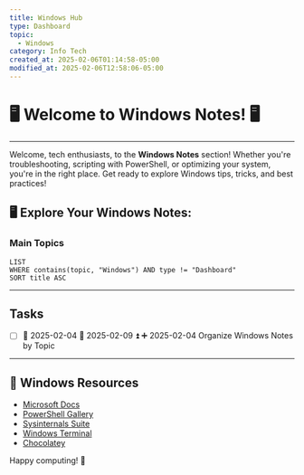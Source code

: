 ```yaml
---
title: Windows Hub
type: Dashboard
topic:
  - Windows
category: Info Tech
created_at: 2025-02-06T01:14:58-05:00
modified_at: 2025-02-06T12:58:06-05:00
---
```

# 🖥️ Welcome to Windows Notes! 🖥️
___

Welcome, tech enthusiasts, to the **Windows Notes** section! Whether you're troubleshooting, scripting with PowerShell, or optimizing your system, you're in the right place. Get ready to explore Windows tips, tricks, and best practices!

## 🖥️ Explore Your Windows Notes:
### Main Topics
```dataview
LIST
WHERE contains(topic, "Windows") AND type != "Dashboard"
SORT title ASC
```

---

## Tasks

- [ ]  🔄 2025-02-04 📅 2025-02-09 ⏫ ➕ 2025-02-04 Organize Windows Notes by Topic
---

## 🔗 Windows Resources

- [Microsoft Docs](https://docs.microsoft.com/en-us/windows/)
- [PowerShell Gallery](https://www.powershellgallery.com/)
- [Sysinternals Suite](https://docs.microsoft.com/en-us/sysinternals/)
- [Windows Terminal](https://github.com/microsoft/terminal)
- [Chocolatey](https://chocolatey.org/)

Happy computing! 🚀

